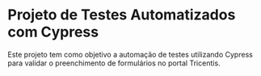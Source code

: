 # Projeto de Testes Automatizados com Cypress
 Este projeto tem como objetivo a automação de testes utilizando Cypress para validar o preenchimento de formulários no portal Tricentis. 
